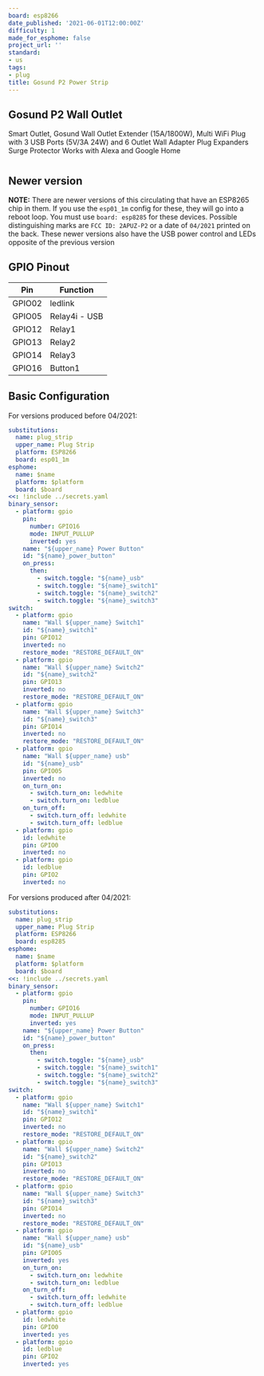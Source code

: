 ```yaml
---
board: esp8266
date_published: '2021-06-01T12:00:00Z'
difficulty: 1
made_for_esphome: false
project_url: ''
standard:
- us
tags:
- plug
title: Gosund P2 Power Strip
---
```


## Gosund P2 Wall Outlet

Smart Outlet, Gosund Wall Outlet Extender (15A/1800W), Multi WiFi Plug with 3 USB Ports (5V/3A 24W) and 6 Outlet Wall Adapter Plug Expanders Surge Protector Works with Alexa and Google Home
#

## Newer version

**NOTE:** There are newer versions of this circulating that have an ESP8265 chip in them. If you use the `esp01_1m` config for these, they will go into a reboot loop. You must use `board: esp8285` for these devices. Possible distinguishing marks are `FCC ID: 2APUZ-P2` or a date of `04/2021` printed on the back.
These newer versions also have the USB power control and LEDs opposite of the previous version

## GPIO Pinout

| Pin    | Function      |
| ------ | ------------- |
| GPIO02 | ledlink       |
| GPIO05 | Relay4i - USB |
| GPIO12 | Relay1        |
| GPIO13 | Relay2        |
| GPIO14 | Relay3        |
| GPIO16 | Button1       |

## Basic Configuration

For versions produced before 04/2021:
```yaml
substitutions:
  name: plug_strip
  upper_name: Plug Strip
  platform: ESP8266
  board: esp01_1m
esphome:
  name: $name
  platform: $platform
  board: $board
<<: !include ../secrets.yaml
binary_sensor:
  - platform: gpio
    pin:
      number: GPIO16
      mode: INPUT_PULLUP
      inverted: yes
    name: "${upper_name} Power Button"
    id: "${name}_power_button"
    on_press:
      then:
        - switch.toggle: "${name}_usb"
        - switch.toggle: "${name}_switch1"
        - switch.toggle: "${name}_switch2"
        - switch.toggle: "${name}_switch3"
switch:
  - platform: gpio
    name: "Wall ${upper_name} Switch1"
    id: "${name}_switch1"
    pin: GPIO12
    inverted: no
    restore_mode: "RESTORE_DEFAULT_ON"
  - platform: gpio
    name: "Wall ${upper_name} Switch2"
    id: "${name}_switch2"
    pin: GPIO13
    inverted: no
    restore_mode: "RESTORE_DEFAULT_ON"
  - platform: gpio
    name: "Wall ${upper_name} Switch3"
    id: "${name}_switch3"
    pin: GPIO14
    inverted: no
    restore_mode: "RESTORE_DEFAULT_ON"
  - platform: gpio
    name: "Wall ${upper_name} usb"
    id: "${name}_usb"
    pin: GPIO05
    inverted: no
    on_turn_on:
      - switch.turn_on: ledwhite
      - switch.turn_on: ledblue
    on_turn_off:
      - switch.turn_off: ledwhite
      - switch.turn_off: ledblue
  - platform: gpio
    id: ledwhite
    pin: GPIO0
    inverted: no
  - platform: gpio
    id: ledblue
    pin: GPIO2
    inverted: no
```
For versions produced after 04/2021:
```yaml
substitutions:
  name: plug_strip
  upper_name: Plug Strip
  platform: ESP8266
  board: esp8285
esphome:
  name: $name
  platform: $platform
  board: $board
<<: !include ../secrets.yaml
binary_sensor:
  - platform: gpio
    pin:
      number: GPIO16
      mode: INPUT_PULLUP
      inverted: yes
    name: "${upper_name} Power Button"
    id: "${name}_power_button"
    on_press:
      then:
        - switch.toggle: "${name}_usb"
        - switch.toggle: "${name}_switch1"
        - switch.toggle: "${name}_switch2"
        - switch.toggle: "${name}_switch3"
switch:
  - platform: gpio
    name: "Wall ${upper_name} Switch1"
    id: "${name}_switch1"
    pin: GPIO12
    inverted: no
    restore_mode: "RESTORE_DEFAULT_ON"
  - platform: gpio
    name: "Wall ${upper_name} Switch2"
    id: "${name}_switch2"
    pin: GPIO13
    inverted: no
    restore_mode: "RESTORE_DEFAULT_ON"
  - platform: gpio
    name: "Wall ${upper_name} Switch3"
    id: "${name}_switch3"
    pin: GPIO14
    inverted: no
    restore_mode: "RESTORE_DEFAULT_ON"
  - platform: gpio
    name: "Wall ${upper_name} usb"
    id: "${name}_usb"
    pin: GPIO05
    inverted: yes
    on_turn_on:
      - switch.turn_on: ledwhite
      - switch.turn_on: ledblue
    on_turn_off:
      - switch.turn_off: ledwhite
      - switch.turn_off: ledblue
  - platform: gpio
    id: ledwhite
    pin: GPIO0
    inverted: yes
  - platform: gpio
    id: ledblue
    pin: GPIO2
    inverted: yes
```